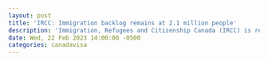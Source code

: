 ```yaml
---
layout: post
title: 'IRCC: Immigration backlog remains at 2.1 million people'
description: 'Immigration, Refugees and Citizenship Canada (IRCC) is reporting increases in the backlog of citizenship and permanent residence (PR) applications but decreases in the country's total temporary residence (TR) application inventory.'
date: Wed, 22 Feb 2023 14:00:00 -0500
categories: canadavisa
---
```


